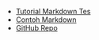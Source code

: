 - [Tutorial Markdown Tes](README.md)
- [Contoh Markdown](example/example.md)
- [GitHub Repo](https://github.com/hezbymuhammad/markdown)
